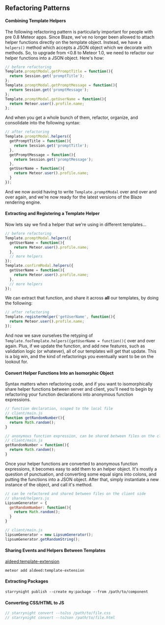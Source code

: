 ## Refactoring Patterns   


#### Combining Template Helpers
The following refactoring pattern is particularly important for people with pre 0.8 Meteor apps.  Since Blaze, we've no longer been allowed to attach helper functions directly on the template object.  Instead, we have a ``helpers()`` method which accepts a JSON object which we decorate with methods.  So, to upgrade from <0.8 to Meteor 1.0, we need to refactor our helper functions into a JSON object.  Here's how:
````js
// before refactoring
Template.promptModal.getPromptTitle = function(){
  return Session.get('promptTitle');
};
Template.promptModal.getPromptMessage = function(){
  return Session.get('promptMessage');
};
Template.promptModal.getUserName = function(){
  return Meteor.user().profile.name;
};
````

And when you get a whole bunch of them, refactor, organize, and consolidate into the following syntax:  
````js
// after refactoring
Template.promptModal.helpers({
  getPromptTitle = function(){
    return Session.get('promptTitle');
  },
  getPromptMessage = function(){
    return Session.get('promptMessage');
  },
  getUserName = function(){
    return Meteor.user().profile.name;
  }
});
````
And we now avoid having to write ``Template.promptModal`` over and over and over again, and we're now ready for the latest versions of the Blaze rendering engine.

#### Extracting and Registering a Template Helper
Now lets say we find a helper that we're using in different templates...
````js
// before refactoring
Template.promptModal.helpers({
  getUserName = function(){
    return Meteor.user().profile.name;
  },
  // more helpers
});
Template.confirmModal.helpers({
  getUserName = function(){
    return Meteor.user().profile.name;
  },
  // more helpers
});
````

We can extract that function, and share it across **all** our templates, by doing the following:  
````js
// after refactoring
Template.registerHelper('getUserName', function(){
  return Meteor.user().profile.name;
});
````
And now we save ourselves the retyping of ``Template.fooTemplate.helpers({getUserName = function(){`` over and over again.  Plus, if we update the function, and add new features, such as validation logic (or whatever), all of our templates will get that update.  This is a big win, and the kind of refactorings you eventually want to be on the lookout for.  



#### Convert Helper Functions Into an Isomorphic Object  

Syntax matters when refactoring code, and if you want to isomorphically share helper functions between server and client, you'll need to begin by refactoring your function declarations into anonymous function expressions.
````js
// function declaration, scoped to the local file  
// client/main.js
function getRandomNumber(){
  return Math.random();
}

// anonymous function expression, can be shared between files on the client side
// client/main.js
getRandomNumber = function(){
  return Math.random();
}
````

Once your helper functions are converted to anonymous function expressions, it becomes easy to add them to an helper object.  It's mostly a question of punctuation, and converting some equal signs into colons, and putting the functions into a JSON object.  After that, simply instantiate a new instance of the object, and call it's method.

````js
// can be refactored and shared between files on the client side
// shared/helpers.js
LipsumGenerator = {
  getRandomNumber: function(){
    return Math.random();
  }
}

// client/main.js
lipsumGenerator = new LipsumGenerator();
lipsumGenerator.getRandomString();
````


#### Sharing Events and Helpers Between Templates  

[aldeed:template-extension](https://github.com/aldeed/meteor-template-extension)  
````
meteor add aldeed:template-extension
````


#### Extracting Packages

````
starrynight publish --create my:package --from /path/to/component
````

#### Converting CSS/HTML to JS

````js
// starrynight convert --toJss /path/to/file.css
// starrynight convert --toJson /path/to/file.html
````
